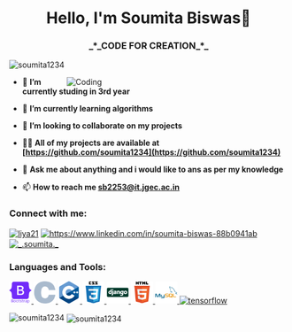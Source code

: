 <h1 align="center">Hello, I'm Soumita Biswas👋</h1>
<h3 align="center">_*_CODE FOR CREATION_*_</h3>

<p align="left"> <img src="https://komarev.com/ghpvc/?username=soumita1234&label=Github%20Score&color=0e75b6&style=flat" alt="soumita1234" /> </p>
<img align="right" alt="Coding" width="400" src="https://dribbble.com/shots/2413754/attachments/2413754-Coding?mode=media">


- 🔭 **I’m currently studing in 3rd year**

- 🌱 **I’m currently learning algorithms**

- 👯 **I’m looking to collaborate on my projects**

- 👨‍💻 **All of my projects are available at [https://github.com/soumita1234](https://github.com/soumita1234)**

- 💬 **Ask me about anything and i would like to ans as per my knowledge**

- 📫 **How to reach me sb2253@it.jgec.ac.in**

<h3 align="left">Connect with me:</h3>
<p align="left">
<a href="https://codepen.io/liya21" target="blank"><img align="center" src="https://cdn.jsdelivr.net/npm/simple-icons@3.0.1/icons/codepen.svg" alt="liya21" height="30" width="40" /></a>
<a href="https://linkedin.com/in/https://www.linkedin.com/in/soumita-biswas-88b0941ab" target="blank"><img align="center" src="https://cdn.jsdelivr.net/npm/simple-icons@3.0.1/icons/linkedin.svg" alt="https://www.linkedin.com/in/soumita-biswas-88b0941ab" height="30" width="40" /></a>
<a href="https://instagram.com/_.soumita._" target="blank"><img align="center" src="https://cdn.jsdelivr.net/npm/simple-icons@3.0.1/icons/instagram.svg" alt="_.soumita._" height="30" width="40" /></a>
</p>

<h3 align="left">Languages and Tools:</h3>
<p align="left"> <a href="https://getbootstrap.com" target="_blank"> <img src="https://raw.githubusercontent.com/devicons/devicon/master/icons/bootstrap/bootstrap-plain-wordmark.svg" alt="bootstrap" width="40" height="40"/> </a> <a href="https://www.cprogramming.com/" target="_blank"> <img src="https://raw.githubusercontent.com/devicons/devicon/master/icons/c/c-original.svg" alt="c" width="40" height="40"/> </a> <a href="https://www.w3schools.com/cpp/" target="_blank"> <img src="https://raw.githubusercontent.com/devicons/devicon/master/icons/cplusplus/cplusplus-original.svg" alt="cplusplus" width="40" height="40"/> </a> <a href="https://www.w3schools.com/css/" target="_blank"> <img src="https://raw.githubusercontent.com/devicons/devicon/master/icons/css3/css3-original-wordmark.svg" alt="css3" width="40" height="40"/> </a> <a href="https://www.djangoproject.com/" target="_blank"> <img src="https://raw.githubusercontent.com/devicons/devicon/master/icons/django/django-original.svg" alt="django" width="40" height="40"/> </a> <a href="https://www.w3.org/html/" target="_blank"> <img src="https://raw.githubusercontent.com/devicons/devicon/master/icons/html5/html5-original-wordmark.svg" alt="html5" width="40" height="40"/> </a> <a href="https://www.mysql.com/" target="_blank"> <img src="https://raw.githubusercontent.com/devicons/devicon/master/icons/mysql/mysql-original-wordmark.svg" alt="mysql" width="40" height="40"/> </a> <a href="https://www.tensorflow.org" target="_blank"> <img src="https://www.vectorlogo.zone/logos/tensorflow/tensorflow-icon.svg" alt="tensorflow" width="40" height="40"/> </a> </p>

<p><img align="left" src="https://github-readme-stats.vercel.app/api/top-langs?username=soumita1234&show_icons=true&locale=en&layout=compact" alt="soumita1234" /></p>

<p>&nbsp;<img align="center" src="https://github-readme-stats.vercel.app/api?username=soumita1234&show_icons=true&locale=en" alt="soumita1234" /></p>
